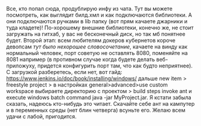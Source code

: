 Все, кто попал сюда, продублирую инфу из чата.  Тут вы можете посмотреть, как выглядит билд.хмл и как подключаются библиотеки. А они подключаются ручками в lib папку (вот прям качаете джарники и туда кладете)! 
По-хорошему внешние библиотеки, конечно же, не стоит загружать на гитхаб, у вас не бесконечный диск, но так мб понятнее будет.
  Второй этап: всем любителям докеров кубернетов короче девопсам *тут было нехорошее словосочетание*, качаете на винду как нормальный человек, порт советую не оставлять 8080, 
поменяйте на 8081 например (в противном случае когда будете делать веб-приложуху, придется конфигурить порт там, что как будто неприятнее). С загрузкой разберетесь, если нет, вот гайд: https://www.jenkins.io/doc/book/installing/windows/
дальше new item > freestyle project > в настройках general>advanced>use custom workspace выбираете директорию с проектом > build steps invoke ant и execute windows batch command java -jar MyProject.jar.  Я
кстати забыла сказать, надеюсь кто-нибудь это читает. Скачайте себе ант на кампутер и в переменных среды (нет блин четверга) всуньте его.  Желаю всем удачи с лабой, пригодится.
